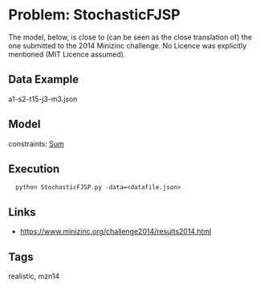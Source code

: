 # Problem: StochasticFJSP

The model, below, is close to (can be seen as the close translation of) the one submitted to the 2014 Minizinc challenge.
No Licence was explicitly mentioned (MIT Licence assumed).

## Data Example
  a1-s2-t15-j3-m3.json

## Model
  constraints: [Sum](https://pycsp.org/documentation/constraints/Sum)

## Execution
```
  python StochasticFJSP.py -data=<datafile.json>
```

## Links
  - https://www.minizinc.org/challenge2014/results2014.html

## Tags
  realistic, mzn14
